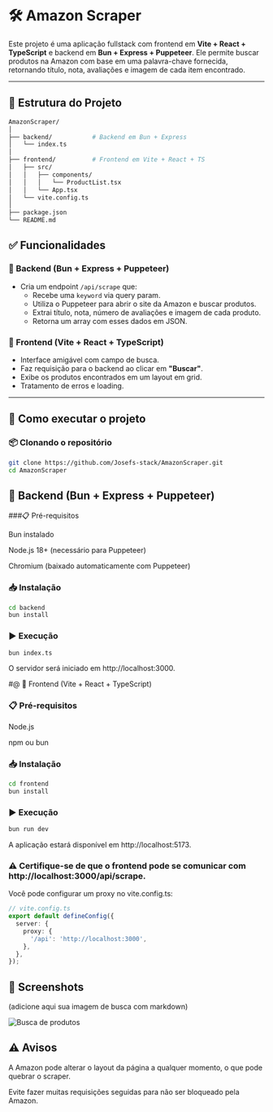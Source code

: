 # 🛠️ Amazon Scraper

Este projeto é uma aplicação fullstack com frontend em **Vite + React + TypeScript** e backend em **Bun + Express + Puppeteer**. Ele permite buscar produtos na Amazon com base em uma palavra-chave fornecida, retornando título, nota, avaliações e imagem de cada item encontrado.

---

## 📁 Estrutura do Projeto

```bash
AmazonScraper/
│
├── backend/           # Backend em Bun + Express
│   └── index.ts
│
├── frontend/          # Frontend em Vite + React + TS
│   ├── src/
│   │   ├── components/
│   │   │   └── ProductList.tsx
│   │   └── App.tsx
│   └── vite.config.ts
│
├── package.json
└── README.md
```


## ✅ Funcionalidades

### 🔧 Backend (Bun + Express + Puppeteer)

- Cria um endpoint `/api/scrape` que:
  - Recebe uma `keyword` via query param.
  - Utiliza o Puppeteer para abrir o site da Amazon e buscar produtos.
  - Extrai título, nota, número de avaliações e imagem de cada produto.
  - Retorna um array com esses dados em JSON.

### 🎨 Frontend (Vite + React + TypeScript)

- Interface amigável com campo de busca.
- Faz requisição para o backend ao clicar em **"Buscar"**.
- Exibe os produtos encontrados em um layout em grid.
- Tratamento de erros e loading.

---

## 🚀 Como executar o projeto

### 📦 Clonando o repositório

```bash
git clone https://github.com/Josefs-stack/AmazonScraper.git
cd AmazonScraper
````

## 🧱 Backend (Bun + Express + Puppeteer)

###📋 Pré-requisitos

Bun instalado

Node.js 18+ (necessário para Puppeteer)

Chromium (baixado automaticamente com Puppeteer)

### 📥 Instalação

````bash
cd backend
bun install
````
### ▶️ Execução

````bash
bun index.ts
````
O servidor será iniciado em http://localhost:3000.

#@ 💅 Frontend (Vite + React + TypeScript)

### 📋 Pré-requisitos

Node.js

npm ou bun

### 📥 Instalação

````bash
cd frontend
bun install
````

### ▶️ Execução

````bash
bun run dev
````

A aplicação estará disponível em http://localhost:5173.

### ⚠️ Certifique-se de que o frontend pode se comunicar com http://localhost:3000/api/scrape.
Você pode configurar um proxy no vite.config.ts:

````ts
// vite.config.ts
export default defineConfig({
  server: {
    proxy: {
      '/api': 'http://localhost:3000',
    },
  },
});
````

## 📸 Screenshots
(adicione aqui sua imagem de busca com markdown)

![Busca de produtos](./Scraper.png)

## ⚠️ Avisos
A Amazon pode alterar o layout da página a qualquer momento, o que pode quebrar o scraper.

Evite fazer muitas requisições seguidas para não ser bloqueado pela Amazon.
